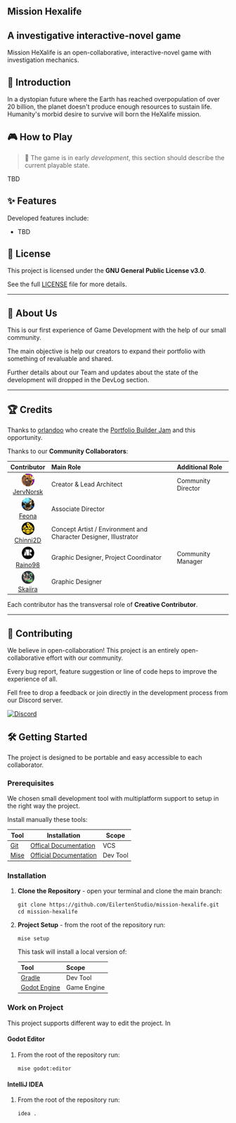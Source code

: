 Mission Hexalife
---

## A investigative interactive-novel game
Mission HeXalife is an open-collaborative, interactive-novel game with investigation mechanics.

## 📖 Introduction
In a dystopian future where the Earth has reached overpopulation of over 20 billion, the planet doesn't produce enough 
resources to sustain life. Humanity's morbid desire to survive will born the HeXalife mission.

## 🎮 How to Play
> 📢
> The game is in early _development_, this section should describe the current playable state.

TBD

## ✨ Features
Developed features include:
- TBD

## 📜 License
This project is licensed under the **GNU General Public License v3.0**.

See the full [LICENSE](./LICENSE) file for more details.

---
## 🪪 About Us
This is our first experience of Game Development with the help of our small community.

The main objective is help our creators to expand their portfolio with something of revaluable and shared.

Further details about our Team and updates about the state of the development will dropped in the DevLog section.

---
## 🏆 Credits
Thanks to [orlandoo](https://orlandoo.itch.io/) who create the [Portfolio Builder Jam](https://orlandoo.itch.io/portfolio-builders-jams) and this opportunity.

Thanks to our **Community Collaborators**:

|                                                      Contributor                                                       | Main Role                                                        | Additional Role     |
|:----------------------------------------------------------------------------------------------------------------------:|:-----------------------------------------------------------------|:--------------------|
|    [<img src="./docs/assets/contributors/jervnorsk-pfp.png" width=30px><br/>JervNorsk](https://linktr.ee/jervnorsk)    | Creator & Lead Architect                                         | Community Director  |
|   [<img src="./docs/assets/contributors/feona-pfp.png" width=30px><br/>Feona](https://www.twitch.tv/grumpywolverine)   | Associate Director                                               |                     |
| [<img src="./docs/assets/contributors/chinni2d-pfp.png" width=30px><br/>Chinni2D](https://www.instagram.com/chinni2d/) | Concept Artist / Environment and Character Designer, Illustrator |                     |
|       [<img src="./docs/assets/contributors/raino98-pfp.png" width=30px><br/>Raino98](https://linktr.ee/raino98)       | Graphic Designer, Project Coordinator                            | Community Manager   |
|       [<img src="./docs/assets/contributors/skaiira-pfp.png" width=30px><br/>Skaiira](https://skaiira.carrd.co)        | Graphic Designer                                                 |                     |

Each contributor has the transversal role of **Creative Contributor**.

---
## 🤝 Contributing
We believe in open-collaboration! This project is an entirely open-collaborative effort with our community. 

Every bug report, feature suggestion or line of code heps to improve the experience of all.

Fell free to drop a feedback or join directly in the development process from our Discord server.

<a href="https://discord.gg/qq2xXPNPxg" target="_blank">
   <img src="https://images.icon-icons.com/3132/PNG/512/discord_social_network_communication_interaction_message_icon_192260.png" alt="Discord" title="Discord" width="50xp">
</a>


## 🛠️ Getting Started
The project is designed to be portable and easy accessible to each collaborator.

### Prerequisites
We chosen small development tool with multiplatform support to setup in the right way the project.

Install manually these tools:

| Tool                          | Installation                                                                           | Scope    |
|-------------------------------|----------------------------------------------------------------------------------------|----------|
| [Git](https://git-scm.com/)   | [Offical Documentation](https://git-scm.com/book/en/v2/Getting-Started-Installing-Git) | VCS      |
| [Mise](https://mise.jdx.dev/) | [Official Documentation](https://mise.jdx.dev/getting-started.html)                    | Dev Tool |


### Installation

1. **Clone the Repository** - open your terminal and clone the main branch:
    ```shell
    git clone https://github.com/EilertenStudio/mission-hexalife.git
    cd mission-hexalife
    ```
1. **Project Setup** - from the root of the repository run:
    ```shell
    mise setup
    ```
   This task will install a local version of:

   | Tool                                     | Scope       |
   |------------------------------------------|-------------|
   | [Gradle](https://gradle.org/)            | Dev Tool    |
   | [Godot Engine](https://godotengine.org/) | Game Engine |


### Work on Project

This project supports different way to edit the project. In
   
#### Godot Editor
1. From the root of the repository run:
    ```shell
    mise godot:editor
    ```

#### IntelliJ IDEA
1. From the root of the repository run:
   ```shell
   idea .
   ```
